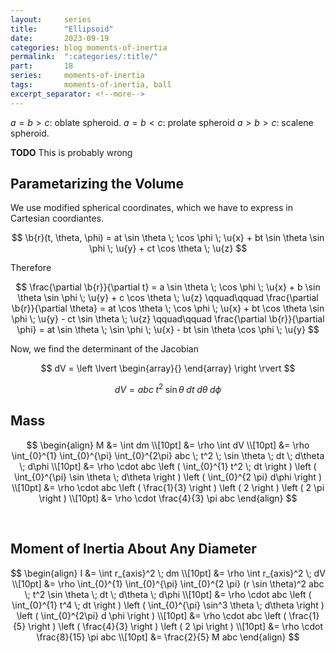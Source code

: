 ```yaml
---
layout:     series
title:      "Ellipsoid"
date:       2023-09-19
categories: blog moments-of-inertia
permalink:  ":categories/:title/"
part:       18
series:     moments-of-inertia
tags:       moments-of-inertia, ball
excerpt_separator: <!--more-->
---
```


$a = b > c$: oblate spheroid.
$a = b < c$: prolate spheroid
$a > b > c$: scalene spheroid.

**TODO** This is probably wrong

## Parametarizing the Volume

We use modified spherical coordinates, which we have to express in Cartesian coordiantes.

$$
\b{r}(t, \theta, \phi) = at \sin \theta \; \cos \phi \; \u{x} + bt \sin \theta \sin \phi \; \u{y} + ct \cos \theta \; \u{z}
$$

Therefore

$$
\frac{\partial \b{r}}{\partial t} = a \sin \theta \; \cos \phi \; \u{x} + b \sin \theta \sin \phi \; \u{y} + c \cos \theta \; \u{z}
\qquad\qquad
\frac{\partial \b{r}}{\partial \theta} = at \cos \theta \; \cos \phi \; \u{x} + bt \cos \theta \sin \phi \; \u{y} - ct \sin \theta \; \u{z}
\qquad\qquad
\frac{\partial \b{r}}{\partial \phi} = at \sin \theta \; \sin \phi \; \u{x} - bt \sin \theta \cos \phi \; \u{y}
$$

Now, we find the determinant of the Jacobian

$$
dV
= \left \lvert \begin{array}{}
\end{array} \right \rvert
$$

$$
dV = abc \; t^2 \; \sin \theta \; dt \; d\theta \; d\phi
$$

## Mass

$$
\begin{align}
    M &= \int dm \\[10pt]
    &= \rho \int dV \\[10pt]
    &= \rho \int_{0}^{1} \int_{0}^{\pi} \int_{0}^{2\pi} abc \; t^2 \; \sin \theta \; dt \; d\theta \; d\phi \\[10pt]
    &= \rho \cdot abc \left ( \int_{0}^{1} t^2 \; dt \right ) \left ( \int_{0}^{\pi} \sin \theta \; d\theta \right ) \left ( \int_{0}^{2 \pi} d\phi \right ) \\[10pt]
    &= \rho \cdot abc \left ( \frac{1}{3} \right ) \left ( 2 \right ) \left ( 2 \pi \right ) \\[10pt]
    &= \rho \cdot \frac{4}{3} \pi abc
\end{align}
$$

<br>

## Moment of Inertia About Any Diameter

$$
\begin{align}
    I &= \int r_{axis}^2 \; dm \\[10pt]
    &= \rho \int r_{axis}^2 \; dV \\[10pt]
    &= \rho \int_{0}^{1} \int_{0}^{\pi} \int_{0}^{2 \pi} (r \sin \theta)^2 abc \; t^2 \sin \theta \; dt \; d\theta \; d\phi \\[10pt]
    &= \rho \cdot abc \left ( \int_{0}^{1} t^4 \; dt \right ) \left ( \int_{0}^{\pi} \sin^3 \theta \; d\theta \right ) \left ( \int_{0}^{2\pi} d \phi \right ) \\[10pt]
    &= \rho \cdot abc \left ( \frac{1}{5} \right ) \left ( \frac{4}{3} \right ) \left ( 2 \pi \right ) \\[10pt]
    &= \rho \cdot \frac{8}{15} \pi abc \\[10pt]
    &= \frac{2}{5} M abc
\end{align}
$$